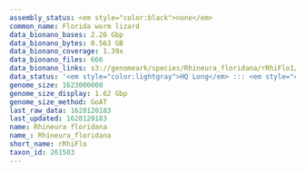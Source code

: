 ```yaml
---
assembly_status: <em style="color:black">none</em>
common_name: Florida worm lizard
data_bionano_bases: 2.26 Gbp
data_bionano_bytes: 0.563 GB
data_bionano_coverage: 1.39x
data_bionano_files: 666
data_bionano_links: s3://genomeark/species/Rhineura_floridana/rRhiFlo1/genomic_data/bionano/<br>
data_status: '<em style="color:lightgray">HQ Long</em> ::: <em style="color:lightgray">Long</em> ::: <em style="color:forestgreen">Short</em> ::: <em style="color:forestgreen">Phasing</em> ::: <em style="color:lightgray">Scaffolding</em>'
genome_size: 1623000000
genome_size_display: 1.62 Gbp
genome_size_method: GoAT
last_raw_data: 1628120183
last_updated: 1628120183
name: Rhineura floridana
name_: Rhineura_floridana
short_name: rRhiFlo
taxon_id: 261503
---
```

